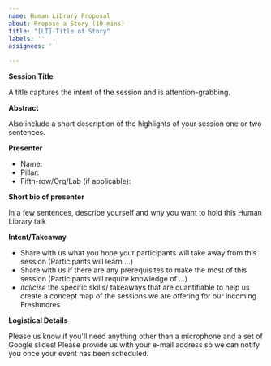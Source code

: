 ```yaml
---
name: Human Library Proposal
about: Propose a Story (10 mins)
title: "[LT] Title of Story"
labels: ''
assignees: ''

---
```


**Session Title**

A title captures the intent of the session and is attention-grabbing.



**Abstract**

Also include a short description of the highlights of your session one or two sentences.



**Presenter**

* Name: 
* Pillar:
* Fifth-row/Org/Lab (if applicable): 

**Short bio of presenter**

In a few sentences, describe yourself and why you want to hold this Human Library talk



**Intent/Takeaway**

- Share with us what you hope your participants will take away from this session (Participants will learn ...)
- Share with us if there are any prerequisites to make the most of this session (Participants will require knowledge of ...)
- *italicise* the specific skills/ takeaways that are quantifiable to help us create a concept map of the sessions we are offering for our incoming Freshmores



**Logistical Details**

Please us know if you'll need anything other than a microphone and a set of Google slides!
Please provide us with your e-mail address so we can notify you once your event has been scheduled.
